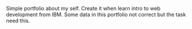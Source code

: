 Simple portfolio about my self.
Create it when learn intro to web development from IBM.
Some data in this portfolio not correct but the task need this.
